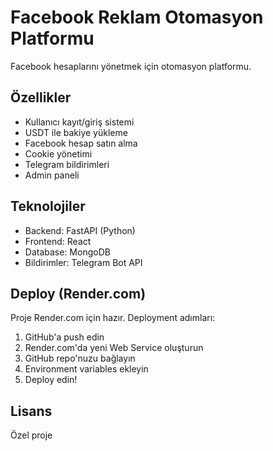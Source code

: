 # Facebook Reklam Otomasyon Platformu

Facebook hesaplarını yönetmek için otomasyon platformu.

## Özellikler

- Kullanıcı kayıt/giriş sistemi
- USDT ile bakiye yükleme
- Facebook hesap satın alma
- Cookie yönetimi
- Telegram bildirimleri
- Admin paneli

## Teknolojiler

- Backend: FastAPI (Python)
- Frontend: React
- Database: MongoDB
- Bildirimler: Telegram Bot API

## Deploy (Render.com)

Proje Render.com için hazır. Deployment adımları:

1. GitHub'a push edin
2. Render.com'da yeni Web Service oluşturun
3. GitHub repo'nuzu bağlayın
4. Environment variables ekleyin
5. Deploy edin!

## Lisans

Özel proje